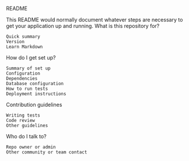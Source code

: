 README

This README would normally document whatever steps are necessary to get your application up and running.
What is this repository for?

    Quick summary
    Version
    Learn Markdown

How do I get set up?

    Summary of set up
    Configuration
    Dependencies
    Database configuration
    How to run tests
    Deployment instructions

Contribution guidelines

    Writing tests
    Code review
    Other guidelines

Who do I talk to?

    Repo owner or admin
    Other community or team contact
